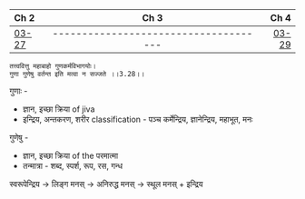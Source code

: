 
| Ch 2 | Ch 3 | Ch 4 |
| :--- | :---: | ----:|
| [03-27](03-27.md) | -------------------------------------   | [03-29](03-29.md) |

    तत्त्ववित्तु महाबाहो गुणकर्मविभागयोः।
    गुणा गुणेषु वर्तन्त इति मत्वा न सज्जते ।।3.28।।

गुणाः - 
* ज्ञान, इच्छा क्रिया of jiva
* इन्द्रिय, अन्तकरण, शरीर classification - पञ्च कर्मेन्द्रिय, ज्ञानेन्द्रिय, महाभूत, मनः 

गुणेषु -
* ज्ञान, इच्छा क्रिया of the परमात्मा
* तन्मात्रा - शब्द, स्पर्श, रूप, रस, गन्ध

स्वरूपेन्द्रिय -> लिङ्ग मनस् -> अनिरुद्ध मनस् -> स्थूल मनस् + इन्द्रिय